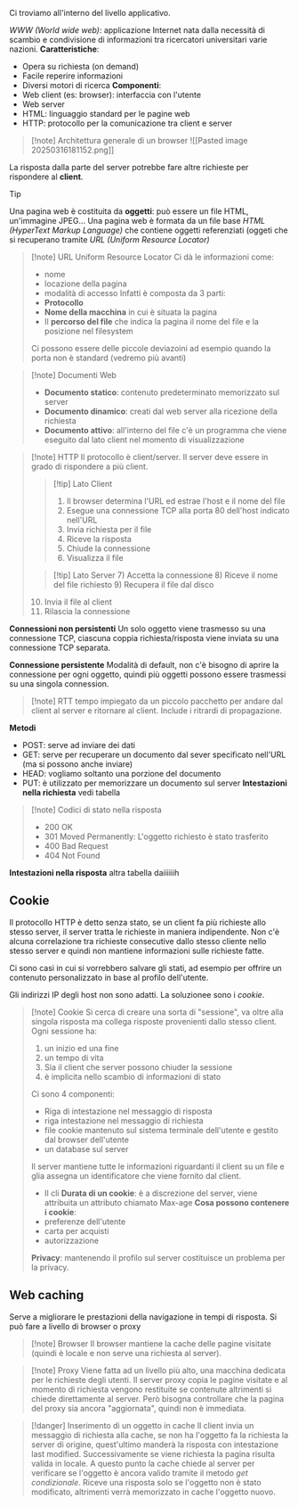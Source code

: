 Ci troviamo all'interno del livello applicativo.

*WWW (World wide web)*: applicazione Internet nata dalla necessità di scambio e condivisione di informazioni tra ricercatori universitari varie nazioni.
**Caratteristiche**:
- Opera su richiesta (on demand)
- Facile reperire informazioni
- Diversi motori di ricerca
**Componenti**:
 - Web client (es: browser): interfaccia con l'utente
 - Web server
 - HTML: linguaggio standard per le pagine web
 - HTTP: protocollo per la comunicazione tra client e server
 >[!note] Architettura generale di un browser
 >![[Pasted image 20250316181152.png]]
 
 La risposta dalla parte del server potrebbe fare altre richieste per rispondere al **client**.
 
>[!tip]
>Una pagina web è costituita da **oggetti**: può essere un file HTML, un'immagine JPEG...
>Una pagina web è formata da un file base *HTML (HyperText Markup Language)* che contiene oggetti referenziati (oggeti che si recuperano tramite *URL (Uniform Resource Locator)*

>[!note] URL Uniform Resource Locator
>Ci dà le informazioni come:
>- nome
>- locazione della pagina
>- modalità di accesso
>Infatti è composta da 3 parti:
>- **Protocollo**
>- **Nome della macchina** in cui è situata la pagina
>- Il **percorso del file** che indica la pagina il nome del file e la posizione nel filesystem
>
>Ci possono essere delle piccole deviazoini ad esempio quando la porta non è standard (vedremo più avanti)


 >[!note] Documenti Web
 >- **Documento statico**: contenuto predeterminato memorizzato sul server
 >- **Documento dinamico**: creati dal web server alla ricezione della richiesta 
 >- **Documento attivo**: all'interno del file c'è un programma che viene eseguito dal lato client nel momento di visualizzazione
 
 >[!note] HTTP 
 >Il protocollo è client/server. Il server deve essere in grado di rispondere a più client.
 >>[!tip] Lato Client
 >>1) Il browser determina l'URL ed estrae l'host e il nome del file 
 >>2) Esegue una connessione TCP alla porta 80 dell'host indicato nell'URL
 >>3) Invia richiesta per il file
 >>4) Riceve la risposta
 >>5) Chiude la connessione
 >>6) Visualizza il file
 >
 >
 >
 >>[!tip]  Lato Server
 >>7) Accetta la connessione
 >>8) Riceve il nome del file richiesto
>>9) Recupera il file dal disco
 >10)  Invia il file al client
 >11)  Rilascia la connessione
  
 **Connessioni non persistenti**
	 Un solo oggetto viene trasmesso su una connessione TCP, ciascuna coppia richiesta/risposta viene inviata su una connessione TCP separata. 

 **Connessione persistente** 
	 Modalità di default, non c'è bisogno di aprire la connessione per ogni oggetto, quindi più oggetti possono essere trasmessi su una singola connession.

>[!note] RTT
>tempo impiegato da un piccolo pacchetto per andare dal client al server e ritornare al client. Include i ritrardi di propagazione.

 **Metodi**
 - POST: serve ad inviare dei dati
 - GET: serve per recuperare un documento dal sever specificato nell'URL (ma si possono anche inviare)
 - HEAD: vogliamo soltanto una porzione del documento
 - PUT: è utilizzato per memorizzare un documento sul server
 **Intestazioni nella richiesta**
 vedi tabella

>[!note] Codici di stato nella risposta
>- 200 OK
>- 301 Moved Permanently: L'oggetto richiesto è stato trasferito
>- 400 Bad Request
>- 404 Not Found

**Intestazioni nella risposta**
altra tabella daiiiiiih

## Cookie 
Il protocollo HTTP è detto senza stato, se un client fa più richieste allo stesso server, il server tratta le richieste in maniera indipendente. Non c'è alcuna correlazione tra richieste consecutive dallo stesso cliente nello stesso server e quindi non mantiene informazioni sulle richieste fatte.

Ci sono casi in cui si vorrebbero salvare gli stati, ad esempio per offrire un contenuto personalizzato in base al profilo dell'utente.

Gli indirizzi IP degli host non sono adatti.
La soluzionee sono i *cookie*.

>[!note] Cookie
>Si cerca di creare una sorta di "sessione", va oltre alla singola risposta ma collega risposte provenienti dallo stesso client. 
>Ogni sessione ha:
>1) un inizio ed una fine
>2) un tempo di vita
>3) Sia il client che server possono chiuder la sessione
>4) è implicita nello scambio di informazioni di stato
>
>Ci sono 4 componenti:
>- Riga di intestazione nel messaggio di risposta
>- riga intestazione nel messaggio di richiesta
>- file cookie mantenuto sul sistema terminale dell'utente e gestito dal browser dell'utente
>- un database sul server
>
>Il server mantiene tutte le informazioni riguardanti il client su un file e glia assegna un identificatore che viene fornito dal client.
>- Il cli
>**Durata di un cookie**: è a discrezione del server, viene attribuita un attributo chiamato Max-age
>**Cosa possono contenere i cookie**:
>- preferenze dell'utente
>- carta per acquisti
>- autorizzazione
>
>**Privacy**: mantenendo il profilo sul server costituisce un problema per la privacy.

## Web caching
Serve a migliorare le prestazioni della navigazione in tempi di risposta.
Si può fare a livello di browser o proxy
>[!note] Browser
>Il browser mantiene la cache delle pagine visitate (quindi è locale e non serve una richiesta al server).

>[!note] Proxy
>Viene fatta ad un livello più alto, una macchina dedicata per le richieste degli utenti. Il server proxy copia le pagine visitate e al momento di richiesta vengono restituite se contenute altrimenti si chiede direttamente al server. Però bisogna controllare che la pagina del proxy sia ancora "aggiornata", quindi non è immediata.

>[!danger] Inserimento di un oggetto in cache
> Il client invia un messaggio di richiesta alla cache, se non ha l'oggetto fa la richiesta la server di origine, quest'ultimo manderà la risposta con intestazione last modified. Successivamente se viene richiesta la pagina risulta valida in locale. 
> A questo punto la cache chiede al server per verificare se l'oggetto è ancora valido tramite il metodo *get condizionale*. Riceve una risposta solo se l'oggetto non è stato modificato, altrimenti verrà memorizzato in cache l'oggetto nuovo.











